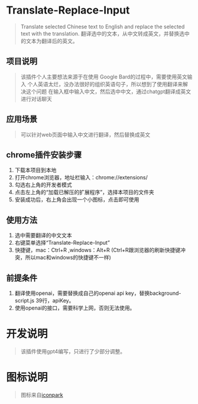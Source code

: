 # Translate-Replace-Input
> Translate selected Chinese text to English and replace the selected text with the translation.
> 翻译选中的文本，从中文转成英文，并替换选中的文本为翻译后的英文。

## 项目说明
> 该插件个人主要想法来源于在使用 Google Bard的过程中，需要使用英文输入
> 个人英语太烂，没办法很好的组织英语句子，所以想到了使用翻译来解决这个问题
> 在输入框中输入中文，然后选中中文，通过chatgpt翻译成英文进行对话聊天

## 应用场景
> 可以针对web页面中输入中文进行翻译，然后替换成英文


## chrome插件安装步骤
1. 下载本项目到本地
2. 打开chrome浏览器，地址栏输入：chrome://extensions/
3. 勾选右上角的开发者模式
4. 点击左上角的“加载已解压的扩展程序”，选择本项目的文件夹
5. 安装成功后，右上角会出现一个小图标，点击即可使用


## 使用方法
1. 选中需要翻译的中文文本
2. 右键菜单选择“Translate-Replace-Input” 
3. 快捷键，mac：Ctrl+R ,windows：Alt+R   (Ctrl+R跟浏览器的刷新快捷键冲突，所以mac和windows的快捷键不一样)


## 前提条件
1. 翻译使用openai，需要替换成自己的openai api key，替换background-script.js 39行，apiKey。
2. 使用openai的接口，需要科学上网，否则无法使用。


# 开发说明
> 该插件使用gpt4编写，只进行了少部分调整。

# 图标说明
> 图标来自[iconpark](https://iconpark.oceanengine.com/official/)